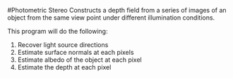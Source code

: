 #Photometric Stereo
Constructs a depth field from a series of images of an object from the
same view point under different illumination conditions.

This program will do the following:

1. Recover light source directions
2. Estimate surface normals at each pixels
3. Estimate albedo of the object at each pixel
4. Estimate the depth at each pixel


